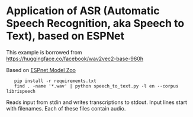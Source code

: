 # Application of ASR (Automatic Speech Recognition, aka Speech to Text), based on ESPNet

This example is borrowed from https://huggingface.co/facebook/wav2vec2-base-960h

Based on <a href="https://github.com/espnet/espnet_model_zoo">ESPnet Model Zoo</a>


```shell
   pip install -r requirements.txt
   find . -name '*.wav' | python speech_to_text.py -l en --corpus librispeech
```

Reads input from stdin and writes transcriptions to stdout.
Input lines start with filenames.  Each of these files contain audio.
